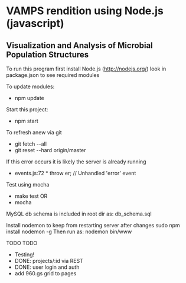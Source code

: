 VAMPS rendition using Node.js (javascript)
=========
Visualization and Analysis of Microbial Population Structures
-----------------

To run this program first install Node.js (http://nodejs.org/)
look in package.json to see required modules

To update modules:
  * npm update

Start this project:
  * npm start

To refresh anew via git
  * git fetch --all
  * git reset --hard origin/master

If this error occurs it is likely
the server is already running
  * events.js:72
        * throw er; // Unhandled 'error' event

Test using mocha
  * make test
  OR
  * mocha

MySQL db schema is included in root dir as: db_schema.sql

Install nodemon to keep from restarting server after changes
sudo npm install nodemon -g
Then run as: nodemon bin/www

TODO TODO
  * Testing!
  * DONE:   projects/:id via REST
  * DONE:   user login and auth
  * add 960.gs grid to pages
